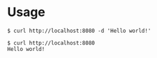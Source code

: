 # Usage

```shell
$ curl http://localhost:8080 -d 'Hello world!'
```

```shell
$ curl http://localhost:8080
Hello world!
```
